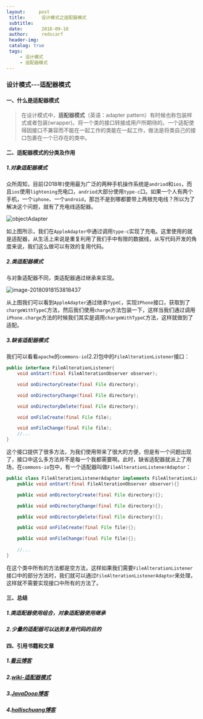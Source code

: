 ```yaml
---
layout:     post
 title:      设计模式之适配器模式
 subtitle:   
 date:       2018-09-18
 author:     redscarf                                            
 header-img: 
 catalog: true                                           
 tags:                                                           
     - 设计模式 
     - 适配器模式
---
```


### 设计模式---适配器模式

#### 一、什么是适配器模式

> 在设计模式中，**适配器模式**（英语：adapter pattern）有时候也称包装样式或者包装(wrapper)。将一个类的接口转接成用户所期待的。一个适配使得因接口不兼容而不能在一起工作的类能在一起工作，做法是将类自己的接口包裹在一个已存在的类中。

#### 二、适配器模式的分类及作用

##### 1.对象适配器模式

众所周知，目前(2018年)使用最为广泛的两种手机操作系统是`andriod`和`ios`，而且`ios`使用`lightening`充电口，`andriod`大部分使用`type-c`口。如果一个人有两个手机，一个`iphone`、一个`android`，那岂不是到哪都要带上两根充电线？所以为了解决这个问题，就有了充电线适配器。

![objectAdapter](https://ws2.sinaimg.cn/large/006tNbRwgy1fvdnxwfoslj31kw0prdok.jpg)

如上图所示，我们在`AppleAdapter`中通过调用`type-c`实现了充电。这里使用的就是适配器，从生活上来说是重复利用了我们手中有限的数据线，从写代码开发的角度来说，我们这么做可以有效的复用代码。

##### 2.类适配器模式

与对象适配器不同，类适配器通过继承来实现。

![image-20180918153818437](https://ws2.sinaimg.cn/large/006tNbRwgy1fvdqg52eu9j31kw0vagsa.jpg)

从上图我们可以看到`AppleAdapter`通过继承`TypeC`，实现`IPhone`接口，获取到了`chargeWithTypeC`方法，然后我们使用`charge`方法包装一下，这样当我们通过调用`iPhone.charge`方法的时候我们其实是调用`chargeWithTypeC`方法，这样就做到了适配。

##### 3.缺省适配器模式

我们可以看看`apache`的`commons-io`(2.2)包中的`FileAlterationListener`接口：

```java
public interface FileAlterationListener{
	void onStart(final FileAlterationObserver observer);

    void onDirectoryCreate(final File directory);

    void onDirectoryChange(final File directory);

    void onDirectoryDelete(final File directory);

    void onFileCreate(final File file);

    void onFileChange(final File file);
    //...
}
```

这个接口提供了很多方法，为我们使用带来了很大的方便，但是有一个问题出现了，接口中这么多方法并不是每一个我都需要啊。此时，缺省适配器就派上了用场，在`commons-io`包中，有一个适配器叫做`FileAlterationListenerAdaptor`：

```java
public class FileAlterationListenerAdaptor implements FileAlterationListener{
    public void onStart(final FileAlterationObserver observer){}

    public void onDirectoryCreate(final File directory){};

    public void onDirectoryChange(final File directory){};

    public void onDirectoryDelete(final File directory){};

    public void onFileCreate(final File file){};

    public void onFileChange(final File file){};
    
    //...
}
```

在这个类中所有的方法都是空方法，这样如果我们需要`FileAlterationListener`接口中的部分方法时，我们就可以通过`FileAlterationListenerAdaptor`来处理，这样就不需要实现接口中所有的方法了。

#### 三、总结

##### 1.类适配器使用组合，对象适配器使用继承

##### 2.少量的适配器可以达到复用代码的目的

#### 四、引用书籍和文章

##### 1.[看云博客](https://www.kancloud.cn/digest/xing-designpattern/143731)

##### 2.[wiki-适配器模式](https://zh.wikipedia.org/wiki/%E9%80%82%E9%85%8D%E5%99%A8%E6%A8%A1%E5%BC%8F)

##### 3.[JavaDoop博客](https://javadoop.com/post/design-pattern#%E9%BB%98%E8%AE%A4%E9%80%82%E9%85%8D%E5%99%A8%E6%A8%A1%E5%BC%8F)

##### 4.[hollischuang博客](http://www.hollischuang.com/archives/1524)